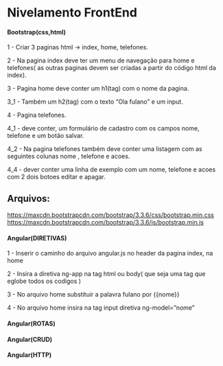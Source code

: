 Nivelamento FrontEnd
============

#### Bootstrap(css,html)

1 - Criar 3 paginas html ->  index, home, telefones.

2 - Na pagina index deve ter um menu de navegação para home e telefones( as outras paginas devem ser criadas a partir do código html da index).

3 - Pagina home deve conter um  h1(tag) com o nome da pagina.

3_1 - Também um h2(tag) com o texto “Ola fulano” e um input.

4 - Pagina telefones.

4_1 - deve conter, um formulário de cadastro com os campos nome, telefone e um botão salvar.

4_2 - Na pagina telefones também deve conter uma listagem com as seguintes colunas nome , telefone e acoes.

4_4 - dever conter uma linha de exemplo com um nome, telefone e acoes com 2 dois botoes editar e apagar.


Arquivos:
---------
https://maxcdn.bootstrapcdn.com/bootstrap/3.3.6/css/bootstrap.min.css
https://maxcdn.bootstrapcdn.com/bootstrap/3.3.6/js/bootstrap.min.js

#### Angular(DIRETIVAS)

1 - Inserir o caminho do arquivo angular.js no header da pagina index, na home

2 - Insira a diretiva ng-app na tag html ou body( que seja uma tag que eglobe todos os codigos )

3 - No arquivo home substituir a palavra fulano por {{nome}}  

4 - No arquivo home insira na tag input diretiva ng-model=”nome”

#### Angular(ROTAS)

#### Angular(CRUD)

#### Angular(HTTP)




    	
 
	
